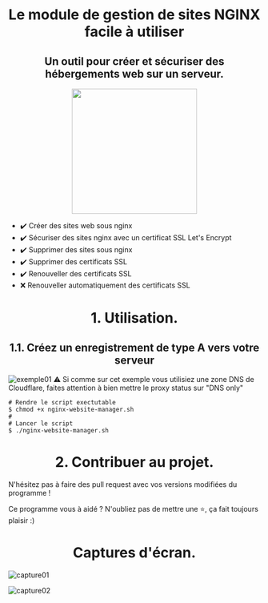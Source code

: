 
<h1 align="center">Le module de gestion de sites NGINX facile à utiliser</h1>
<h2 align="center">Un outil pour créer et sécuriser des hébergements web sur un serveur.</h2>
<p align="center">
  
  <img width="250" src="https://share.thehostingbot.xyz/sZka9bw.png">
</p>

* ✔️ Créer des sites web sous nginx
* ✔️ Sécuriser des sites nginx avec un certificat SSL Let's Encrypt
* ✔️ Supprimer des sites sous nginx
* ✔️ Supprimer des certificats SSL
* ✔️ Renouveller des certificats SSL
* ❌ Renouveller automatiquement des certificats SSL

<h1 align="center">1. Utilisation.</h1>
<h2 align="center">1.1. Créez un enregistrement de type A vers votre serveur</h2>

![exemple01](https://share.thehostingbot.xyz/ZSX6lCK.png)
⚠️ Si comme sur cet exemple vous utilisiez une zone DNS de Cloudflare, faites attention à bien mettre le proxy status sur "DNS only"

```
# Rendre le script exectutable
$ chmod +x nginx-website-manager.sh
#
# Lancer le script
$ ./nginx-website-manager.sh
```

<h1 align="center">2. Contribuer au projet.</h1>
N'hésitez pas à faire des pull request avec vos versions modifiées du programme !

Ce programme vous à aidé ? N'oubliez pas de mettre une ⭐, ça fait toujours plaisir :)

<h1 align="center">Captures d'écran.</h1>

![capture01](https://share.thehostingbot.xyz/F2D9aKT.png)

![capture02](https://share.thehostingbot.xyz/ovGVRcU.png)

